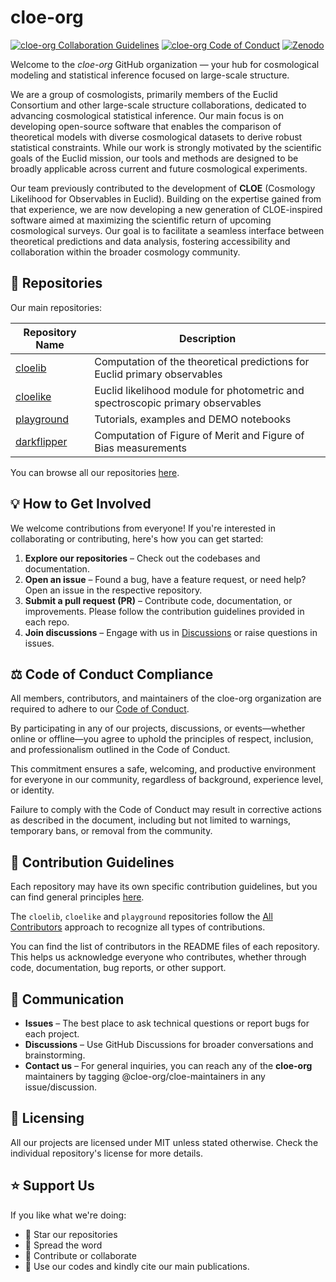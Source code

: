# cloe-org

[![cloe-org Collaboration Guidelines](https://img.shields.io/badge/cloeorg-Collaboration_Guidelines-royalblue?link=https://github.com/cloe-org/.github/tree/main/colprac)](https://github.com/cloe-org/.github/tree/main/colprac) 
[![cloe-org Code of Conduct](https://img.shields.io/badge/cloeorg-Code_of_Conduct-royalblue?link=https://github.com/cloe-org/.github/blob/1-include-code-of-conduct-in-readme/conduct/CODE_OF_CONDUCT.md)](https://github.com/cloe-org/.github/blob/1-include-code-of-conduct-in-readme/conduct/CODE_OF_CONDUCT.md)
[![Zenodo](https://img.shields.io/badge/Zenodo-cloe--org-brightgreen.svg)](https://zenodo.org/communities/cloe-org/)

Welcome to the *cloe-org* GitHub organization — your hub for cosmological modeling and statistical inference focused on large-scale structure.

We are a group of cosmologists, primarily members of the Euclid Consortium and other large-scale structure collaborations, dedicated to advancing cosmological statistical inference. Our main focus is on developing open-source software that enables the comparison of theoretical models with diverse cosmological datasets to derive robust statistical constraints. While our work is strongly motivated by the scientific goals of the Euclid mission, our tools and methods are designed to be broadly applicable across current and future cosmological experiments.

Our team previously contributed to the development of **CLOE** (Cosmology Likelihood for Observables in Euclid). Building on the expertise gained from that experience, we are now developing a new generation of CLOE-inspired software aimed at maximizing the scientific return of upcoming cosmological surveys. Our goal is to facilitate a seamless interface between theoretical predictions and data analysis, fostering accessibility and collaboration within the broader cosmology community.

## 📂 Repositories

Our main repositories:

| Repository Name | Description |
|-----------------|-------------|
| [cloelib](https://github.com/cloe-org/cloelib) | Computation of the theoretical predictions for Euclid primary observables |
| [cloelike](https://github.com/cloe-org/cloelike) | Euclid likelihood module for photometric and spectroscopic primary observables |
| [playground](https://github.com/cloe-org/playground) | Tutorials, examples and DEMO notebooks |
| [darkflipper](https://github.com/cloe-org/darkflipper) | Computation of Figure of Merit and Figure of Bias measurements |

You can browse all our repositories [here](https://github.com/orgs/cloe-org/repositories).

## 💡 How to Get Involved

We welcome contributions from everyone! If you're interested in collaborating or contributing, here's how you can get started:

1. **Explore our repositories** – Check out the codebases and documentation.
2. **Open an issue** – Found a bug, have a feature request, or need help? Open an issue in the respective repository.
3. **Submit a pull request (PR)** – Contribute code, documentation, or improvements. Please follow the contribution guidelines provided in each repo.
4. **Join discussions** – Engage with us in [Discussions](https://github.com/orgs/cloe-org/discussions) or raise questions in issues.

## ⚖️ Code of Conduct Compliance

All members, contributors, and maintainers of the cloe-org organization are required to adhere to our [Code of Conduct](https://github.com/cloe-org/.github/blob/1-include-code-of-conduct-in-readme/conduct/CODE_OF_CONDUCT.md).

By participating in any of our projects, discussions, or events—whether online or offline—you agree to uphold the principles of respect, inclusion, and professionalism outlined in the Code of Conduct.

This commitment ensures a safe, welcoming, and productive environment for everyone in our community, regardless of background, experience level, or identity.

Failure to comply with the Code of Conduct may result in corrective actions as described in the document, including but not limited to warnings, temporary bans, or removal from the community.


## 🤝 Contribution Guidelines

Each repository may have its own specific contribution guidelines, but you can find general principles [here](https://github.com/cloe-org/.github/tree/main/colprac).

The `cloelib`, `cloelike` and `playground` repositories follow the [All Contributors](https://allcontributors.org/) approach to recognize all types of contributions.

You can find the list of contributors in the README files of each repository. This helps us acknowledge everyone who contributes, whether through code, documentation, bug reports, or other support.

## 💬 Communication

- **Issues** – The best place to ask technical questions or report bugs for each project.
- **Discussions** – Use GitHub Discussions for broader conversations and brainstorming.
- **Contact us** – For general inquiries, you can reach any of the **cloe-org** maintainers by tagging @cloe-org/cloe-maintainers in any issue/discussion.

## 📜 Licensing

All our projects are licensed under MIT unless stated otherwise. Check the individual repository's license for more details.

## ⭐ Support Us

If you like what we're doing:

- 🌟 Star our repositories
- 💬 Spread the word
- 🚀 Contribute or collaborate
- 📖 Use our codes and kindly cite our main publications.
